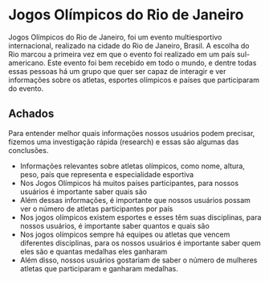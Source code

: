 # Jogos Olímpicos do Rio de Janeiro

Jogos Olímpicos do Rio de Janeiro, foi um evento multiesportivo internacional,
realizado na cidade do Rio de Janeiro, Brasil. A escolha do Rio marcou a
primeira vez em que o evento foi realizado em um país sul-americano. Este evento
foi bem recebido em todo o mundo, e dentre todas essas pessoas há um grupo que
quer ser capaz de interagir e ver informações sobre os atletas, esportes
olímpicos e países que participaram do evento.

## Achados

Para entender melhor quais informações nossos usuários podem precisar,
fizemos uma investigação rápida (research) e essas são algumas das conclusões.

- Informações relevantes sobre atletas olímpicos, como nome, altura, peso,
país que representa e especialidade esportiva
- Nos Jogos Olímpicos há muitos países participantes, para nossos usuários é
importante saber quais são
- Além dessas informações, é importante que nossos usuários possam ver o
número de atletas participantes por país
- Nos jogos olímpicos existem esportes e esses têm suas disciplinas, para nossos
usuários, é importante saber quantos e quais são
- Nos jogos olímpicos sempre há equipes ou atletas que vencem diferentes
disciplinas, para os nossos usuários é importante saber quem eles são e quantas
medalhas eles ganharam
- Além disso, nossos usuários gostariam de saber o número de mulheres
atletas que participaram e ganharam medalhas.
